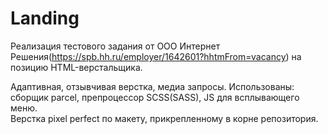 # Landing

Реализация тестового задания от ООО Интернет Решения(https://spb.hh.ru/employer/1642601?hhtmFrom=vacancy) на позицию HTML-верстальщика. 

Адаптивная, отзывчивая верстка, медиа запросы. 
Использованы: сборщик parcel, препроцессор SCSS(SASS), JS для всплывающего меню.  
Верстка pixel perfect по макету, прикрепленному в корне репозитория.
